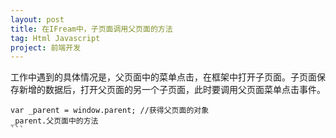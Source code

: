 ```yaml
---
layout: post
title: 在IFream中，子页面调用父页面的方法
tag: Html Javascript
project: 前端开发
---
```


工作中遇到的具体情况是，父页面中的菜单点击，在框架中打开子页面。子页面保存新增的数据后，打开父页面的另一个子页面，此时要调用父页面菜单点击事件。

```
var _parent = window.parent; //获得父页面的对象                          
_parent.父页面中的方法     
```           
